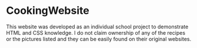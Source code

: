 # CookingWebsite
This website was developed as an individual school project to demonstrate HTML and CSS knowledge. I do not claim ownership of any of the recipes or the pictures listed and they can be easily found on their original websites.
